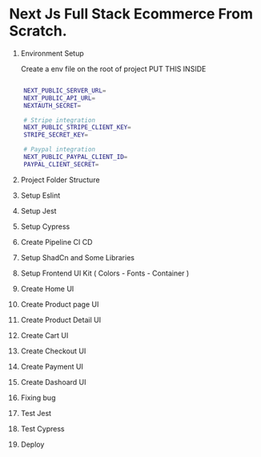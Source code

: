 # Next Js Full Stack Ecommerce From Scratch.


1. Environment Setup
   
   Create a env file on the root of project
   PUT THIS INSIDE

```bash

    NEXT_PUBLIC_SERVER_URL=
    NEXT_PUBLIC_API_URL=
    NEXTAUTH_SECRET=

    # Stripe integration 
    NEXT_PUBLIC_STRIPE_CLIENT_KEY=
    STRIPE_SECRET_KEY=

    # Paypal integration 
    NEXT_PUBLIC_PAYPAL_CLIENT_ID=
    PAYPAL_CLIENT_SECRET=
```

2.  Project Folder Structure

3.  Setup Eslint
   
4.  Setup Jest

5. Setup Cypress

7. Create Pipeline CI CD
    
8. Setup ShadCn and Some Libraries

9. Setup Frontend UI Kit ( Colors - Fonts - Container )

10. Create  Home UI

11. Create  Product page UI

12. Create  Product Detail  UI

13. Create  Cart UI

14. Create  Checkout UI

15. Create  Payment UI

16. Create  Dashoard UI

17. Fixing bug 

18. Test Jest 

19. Test Cypress 

20. Deploy 

